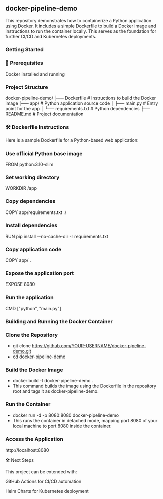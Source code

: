 ## docker-pipeline-demo

This repository demonstrates how to containerize a Python application using Docker. It includes a simple Dockerfile to build a Docker image and instructions to run the container locally. 
This serves as the foundation for further CI/CD and Kubernetes deployments.


### Getting Started

### 🔧 Prerequisites
Docker installed and running


### Project Structure
docker-pipeline-demo/
├── Dockerfile        # Instructions to build the Docker image
├── app/              # Python application source code
│   ├── main.py       # Entry point for the app
│   └── requirements.txt # Python dependencies
├── README.md         # Project documentation

### 🛠 Dockerfile Instructions 
Here is a sample Dockerfile for a Python-based web application:

### Use official Python base image
FROM python:3.10-slim

### Set working directory
WORKDIR /app

### Copy dependencies
COPY app/requirements.txt ./

### Install dependencies
RUN pip install --no-cache-dir -r requirements.txt

### Copy application code
COPY app/ .

### Expose the application port
EXPOSE 8080

### Run the application
CMD ["python", "main.py"]

### Building and Running the Docker Container

### Clone the Repository
- git clone https://github.com/YOUR-USERNAME/docker-pipeline-demo.git
- cd docker-pipeline-demo

 ### Build the Docker Image
- docker build -t docker-pipeline-demo .
- This command builds the image using the Dockerfile in the repository root and tags it as docker-pipeline-demo.

### Run the Container
- docker run -d -p 8080:8080 docker-pipeline-demo
- This runs the container in detached mode, mapping port 8080 of your local machine to port 8080 inside the container.

###  Access the Application
 http://localhost:8080


 🛠 Next Steps

This project can be extended with:

GitHub Actions for CI/CD automation

Helm Charts for Kubernetes deployment


 
